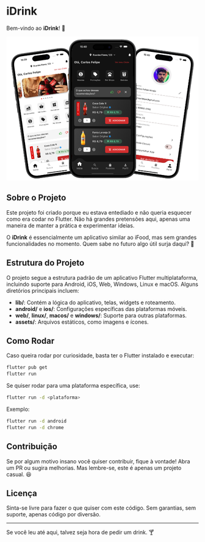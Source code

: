 # iDrink

Bem-vindo ao **iDrink**! 🍹

<p align="center">
  <img src="./605shots_so.png" alt="Preview do Projeto" />
</p>

## Sobre o Projeto

Este projeto foi criado porque eu estava entediado e não queria esquecer como era codar no Flutter. Não há grandes pretensões aqui, apenas uma maneira de manter a prática e experimentar ideias.

O **iDrink** é essencialmente um aplicativo similar ao iFood, mas sem grandes funcionalidades no momento. Quem sabe no futuro algo útil surja daqui? 🤷

## Estrutura do Projeto

O projeto segue a estrutura padrão de um aplicativo Flutter multiplataforma, incluindo suporte para Android, iOS, Web, Windows, Linux e macOS. Alguns diretórios principais incluem:

- **lib/**: Contém a lógica do aplicativo, telas, widgets e roteamento.
- **android/** e **ios/**: Configurações específicas das plataformas móveis.
- **web/**, **linux/**, **macos/** e **windows/**: Suporte para outras plataformas.
- **assets/**: Arquivos estáticos, como imagens e ícones.

## Como Rodar

Caso queira rodar por curiosidade, basta ter o Flutter instalado e executar:

```sh
flutter pub get
flutter run
```

Se quiser rodar para uma plataforma específica, use:

```sh
flutter run -d <plataforma>
```

Exemplo:

```sh
flutter run -d android
flutter run -d chrome
```

## Contribuição

Se por algum motivo insano você quiser contribuir, fique à vontade! Abra um PR ou sugira melhorias. Mas lembre-se, este é apenas um projeto casual. 😆

## Licença

Sinta-se livre para fazer o que quiser com este código. Sem garantias, sem suporte, apenas código por diversão.

---

Se você leu até aqui, talvez seja hora de pedir um drink. 🍸
